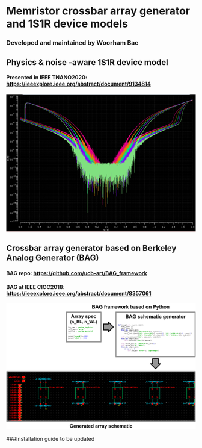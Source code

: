 # Memristor crossbar array generator and 1S1R device models
### Developed and maintained by Woorham Bae

## Physics & noise -aware 1S1R device model
#### Presented in IEEE TNANO2020: https://ieeexplore.ieee.org/abstract/document/9134814
![1S1R device model](/image_1s1r.png)

## Crossbar array generator based on Berkeley Analog Generator (BAG)
#### BAG repo: https://github.com/ucb-art/BAG_framework
#### BAG at IEEE CICC2018: https://ieeexplore.ieee.org/abstract/document/8357061
![Crossbar_array_generator](/image_array.png)

###Installation guide to be updated

